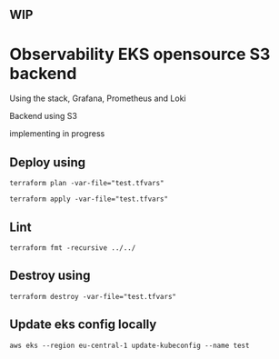 ## WIP
# Observability EKS opensource S3 backend

Using the stack, Grafana, Prometheus and Loki

Backend using S3

implementing in progress



## Deploy using

```terraform plan -var-file="test.tfvars"```

```terraform apply -var-file="test.tfvars"```

## Lint

`terraform fmt -recursive ../../ `

## Destroy using

```terraform destroy -var-file="test.tfvars"```


## Update eks config locally

`aws eks --region eu-central-1 update-kubeconfig --name test`


